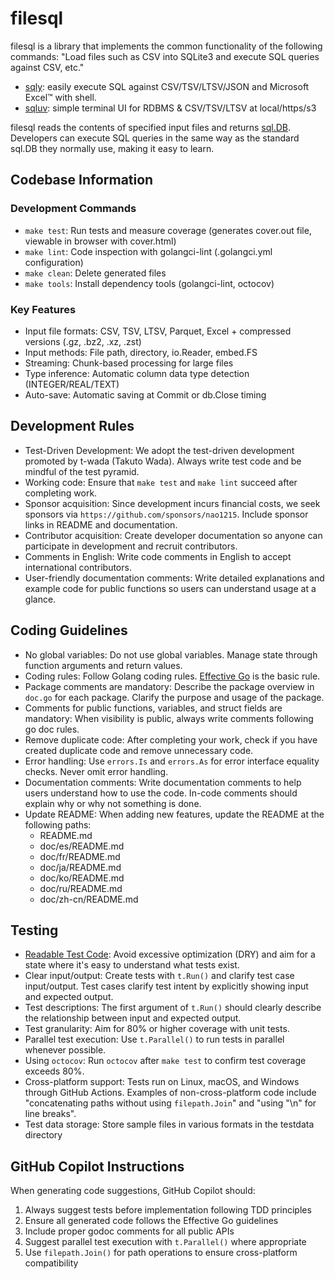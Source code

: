 # filesql

filesql is a library that implements the common functionality of the following commands: "Load files such as CSV into SQLite3 and execute SQL queries against CSV, etc."
- [sqly](https://github.com/nao1215/sqly): easily execute SQL against CSV/TSV/LTSV/JSON and Microsoft Excel™ with shell.
- [sqluv](https://github.com/nao1215/sqluv): simple terminal UI for RDBMS & CSV/TSV/LTSV at local/https/s3

filesql reads the contents of specified input files and returns [sql.DB](https://pkg.go.dev/database/sql#DB). Developers can execute SQL queries in the same way as the standard sql.DB they normally use, making it easy to learn.

## Codebase Information
### Development Commands
- `make test`: Run tests and measure coverage (generates cover.out file, viewable in browser with cover.html)
- `make lint`: Code inspection with golangci-lint (.golangci.yml configuration)
- `make clean`: Delete generated files
- `make tools`: Install dependency tools (golangci-lint, octocov)

### Key Features
- Input file formats: CSV, TSV, LTSV, Parquet, Excel + compressed versions (.gz, .bz2, .xz, .zst)
- Input methods: File path, directory, io.Reader, embed.FS
- Streaming: Chunk-based processing for large files
- Type inference: Automatic column data type detection (INTEGER/REAL/TEXT)
- Auto-save: Automatic saving at Commit or db.Close timing

## Development Rules
- Test-Driven Development: We adopt the test-driven development promoted by t-wada (Takuto Wada). Always write test code and be mindful of the test pyramid.
- Working code: Ensure that `make test` and `make lint` succeed after completing work.
- Sponsor acquisition: Since development incurs financial costs, we seek sponsors via `https://github.com/sponsors/nao1215`. Include sponsor links in README and documentation.
- Contributor acquisition: Create developer documentation so anyone can participate in development and recruit contributors.
- Comments in English: Write code comments in English to accept international contributors.
- User-friendly documentation comments: Write detailed explanations and example code for public functions so users can understand usage at a glance.

## Coding Guidelines
- No global variables: Do not use global variables. Manage state through function arguments and return values.
- Coding rules: Follow Golang coding rules. [Effective Go](https://go.dev/doc/effective_go) is the basic rule.
- Package comments are mandatory: Describe the package overview in `doc.go` for each package. Clarify the purpose and usage of the package.
- Comments for public functions, variables, and struct fields are mandatory: When visibility is public, always write comments following go doc rules.
- Remove duplicate code: After completing your work, check if you have created duplicate code and remove unnecessary code.
- Error handling: Use `errors.Is` and `errors.As` for error interface equality checks. Never omit error handling.
- Documentation comments: Write documentation comments to help users understand how to use the code. In-code comments should explain why or why not something is done.
- Update README: When adding new features, update the README at the following paths:
  - README.md
  - doc/es/README.md
  - doc/fr/README.md
  - doc/ja/README.md
  - doc/ko/README.md
  - doc/ru/README.md
  - doc/zh-cn/README.md

## Testing
- [Readable Test Code](https://logmi.jp/main/technology/327449): Avoid excessive optimization (DRY) and aim for a state where it's easy to understand what tests exist.
- Clear input/output: Create tests with `t.Run()` and clarify test case input/output. Test cases clarify test intent by explicitly showing input and expected output.
- Test descriptions: The first argument of `t.Run()` should clearly describe the relationship between input and expected output.
- Test granularity: Aim for 80% or higher coverage with unit tests.
- Parallel test execution: Use `t.Parallel()` to run tests in parallel whenever possible.
- Using `octocov`: Run `octocov` after `make test` to confirm test coverage exceeds 80%.
- Cross-platform support: Tests run on Linux, macOS, and Windows through GitHub Actions. Examples of non-cross-platform code include "concatenating paths without using `filepath.Join`" and "using "\n" for line breaks".
- Test data storage: Store sample files in various formats in the testdata directory

## GitHub Copilot Instructions
When generating code suggestions, GitHub Copilot should:
1. Always suggest tests before implementation following TDD principles
2. Ensure all generated code follows the Effective Go guidelines
3. Include proper godoc comments for all public APIs
4. Suggest parallel test execution with `t.Parallel()` where appropriate
5. Use `filepath.Join()` for path operations to ensure cross-platform compatibility